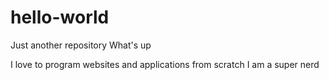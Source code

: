 # hello-world
Just another repository
What's up

I love to program websites and applications from scratch
I am a super nerd
